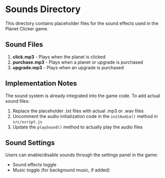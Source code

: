 # Sounds Directory

This directory contains placeholder files for the sound effects used in the Planet Clicker game.

## Sound Files

1. **click.mp3** - Plays when the planet is clicked
2. **purchase.mp3** - Plays when a planet or upgrade is purchased
3. **upgrade.mp3** - Plays when an upgrade is purchased

## Implementation Notes

The sound system is already integrated into the game code. To add actual sound files:

1. Replace the placeholder .txt files with actual .mp3 or .wav files
2. Uncomment the audio initialization code in the `initAudio()` method in `src/script.js`
3. Update the `playSound()` method to actually play the audio files

## Sound Settings

Users can enable/disable sounds through the settings panel in the game:
- Sound effects toggle
- Music toggle (for background music, if added)